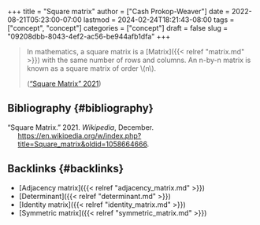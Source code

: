 +++
title = "Square matrix"
author = ["Cash Prokop-Weaver"]
date = 2022-08-21T05:23:00-07:00
lastmod = 2024-02-24T18:21:43-08:00
tags = ["concept", "concept"]
categories = ["concept"]
draft = false
slug = "09208dbb-8043-4ef2-ac56-be944afb1dfa"
+++

> In mathematics, a square matrix is a [Matrix]({{< relref "matrix.md" >}}) with the same number of rows and columns. An n-by-n matrix is known as a square matrix of order \\(n\\).
>
> (<a href="#citeproc_bib_item_1">“Square Matrix” 2021</a>)


## Bibliography {#bibliography}

<style>.csl-entry{text-indent: -1.5em; margin-left: 1.5em;}</style><div class="csl-bib-body">
  <div class="csl-entry"><a id="citeproc_bib_item_1"></a>“Square Matrix.” 2021. <i>Wikipedia</i>, December. <a href="https://en.wikipedia.org/w/index.php?title=Square_matrix&oldid=1058664666">https://en.wikipedia.org/w/index.php?title=Square_matrix&#38;oldid=1058664666</a>.</div>
</div>


## Backlinks {#backlinks}

-   [Adjacency matrix]({{< relref "adjacency_matrix.md" >}})
-   [Determinant]({{< relref "determinant.md" >}})
-   [Identity matrix]({{< relref "identity_matrix.md" >}})
-   [Symmetric matrix]({{< relref "symmetric_matrix.md" >}})
